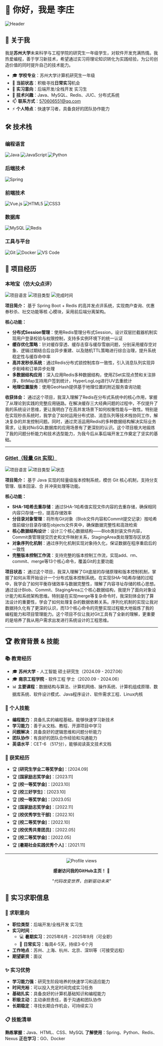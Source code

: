 # 👋 你好，我是 李庄

<!-- 添加一个简洁的个人介绍横幅 -->
![Header](https://capsule-render.vercel.app/api?type=waving&color=gradient&height=200&section=header&text=Welcome%20to%20my%20GitHub&fontSize=40&fontAlignY=35&desc=苏州大学研究生%20|%20寻找实习机会&descAlignY=55&descAlign=50)

## 🚀 关于我

我是**苏州大学**未来科学与工程学院的研究生一年级学生，对软件开发充满热情。我热爱编程，善于学习新技术，希望通过实习将理论知识转化为实践经验，为公司创造价值的同时提升自己的技术能力。

- 🎓 **学校专业**：苏州大学计算机研究生一年级
- 🔭 **当前状态**：积极寻找**日常实习**机会
- 💼 **实习意向**：后端开发/全栈开发 实习生
- 💬 **技术兴趣**：Java、MySQL、Redis、JUC、分布式系统
- 📫 **联系方式**：570606551@qq.com
- ⚡ **个人特点**：快速学习者，具备良好的团队协作能力

## 🛠️ 技术栈

### 编程语言
![Java](https://img.shields.io/badge/-Java-007396?style=flat-square&logo=java&logoColor=white)
![JavaScript](https://img.shields.io/badge/-JavaScript-F7DF1E?style=flat-square&logo=javascript&logoColor=black)
![Python](https://img.shields.io/badge/-Python-3776AB?style=flat-square&logo=python&logoColor=white)


### 后端技术
![Spring](https://img.shields.io/badge/-Spring-6DB33F?style=flat-square&logo=spring&logoColor=white)


### 前端技术
![Vue.js](https://img.shields.io/badge/-Vue.js-4FC08D?style=flat-square&logo=vue.js&logoColor=white)
![HTML5](https://img.shields.io/badge/-HTML5-E34F26?style=flat-square&logo=html5&logoColor=white)
![CSS3](https://img.shields.io/badge/-CSS3-1572B6?style=flat-square&logo=css3&logoColor=white)

### 数据库
![MySQL](https://img.shields.io/badge/-MySQL-4479A1?style=flat-square&logo=mysql&logoColor=white)
![Redis](https://img.shields.io/badge/-Redis-DC382D?style=flat-square&logo=redis&logoColor=white)

### 工具与平台
![Git](https://img.shields.io/badge/-Git-F05032?style=flat-square&logo=git&logoColor=white)
![Docker](https://img.shields.io/badge/-Docker-2496ED?style=flat-square&logo=docker&logoColor=white)
![VS Code](https://img.shields.io/badge/-VS%20Code-007ACC?style=flat-square&logo=visual-studio-code&logoColor=white)


## 🎯 项目经历

### 本地宝（仿大众点评）
![项目语言](https://img.shields.io/badge/Language-JavaScript-yellow)
![项目类型](https://img.shields.io/badge/Type-Web%20App-blue)
![完成时间](https://img.shields.io/badge/Time-2024.12-green)


**项目简介：** 基于 Spring Boot + Redis 的高并发点评系统，实现商户查询、优惠券秒杀、社交功能等核
心模块，采用前后端分离架构。

**核心功能：**
- **分布式Session管理**：使用Redis管理分布式Session，设计双层拦截器机制实现用户登录校验与权限控制，支持多实例环境下的统一认证
- **缓存优化策略**：针对缓存穿透、缓存击穿与缓存雪崩问题，分别采用缓存空对象、逻辑过期结合后台异步重建、以及随机TTL策略进行综合治理，提升系统稳定性与缓存命中率
- **高并发秒杀系统**：通过Redis分布式锁控制库存一致性，引入消息队列实现异步削峰和订单异步处理
- **多数据结构应用**：深入应用Redis多种数据结构，使用ZSet实现点赞和关注排序，BitMap支持用户签到统计，HyperLogLog进行UV去重统计
- **地理位置服务**：使用GeoHash提供基于地理位置的附近服务查询功能


**收获体会：**  通过这个项目，我深入理解了Redis在分布式系统中的核心作用，掌握了从理论到实践的完整应用链路。在解决缓存三大经典问题的过程中，不仅提升了我的系统设计思维，更让我明白了在高并发场景下如何权衡性能与一致性。特别是在实现秒杀系统时，我学会了如何运用分布式锁、消息队列等技术栈协同工作，解决复杂的并发控制问题。同时，通过灵活运用Redis的多种数据结构解决实际业务需求，让我对NoSQL数据库的应用场景有了更深刻的认识。这个项目极大地锻炼了我的问题分析能力和技术选型能力，为我今后从事后端开发工作奠定了坚实的基础。

---

### [Gitlet（轻量 Git 实现）](https://github.com/0214ZhuangLi/Gitlet.git)
![项目语言](https://img.shields.io/badge/Language-Python-green)
![项目类型](https://img.shields.io/badge/Type-Research-orange)
![状态](https://img.shields.io/badge/Status-进行中-blue)


**项目简介：** 基于 Java 实现的轻量级版本控制系统，模仿 Git 核心机制，支持分支管理、版本回滚、合
并冲突处理等功能。

**核心功能：**
- **SHA-1哈希去重存储**：通过SHA-1哈希值实现文件内容的去重存储，确保相同内容只存储一份，提高存储效率
- **分目录对象管理**：将所有Git对象（Blob文件内容和Commit提交记录）按哈希值前缀分目录存储在objects文件夹中，确保数据完整性和高效检索
- **核心数据结构设计**：设计三个核心数据结构——Blob类封装文件内容，Commit类管理提交历史和文件映射关系，StagingArea类处理暂存区状态
- **对象序列化机制**：通过序列化机制实现对象持久化，保证数据在程序重启后的一致性
- **完整版本控制工作流**：支持完整的版本控制工作流，实现add、rm、commit、merge等13个核心命令，覆盖Git的主要功能


**项目状态：** 通过这个项目，我深入理解了Git底层的存储原理和版本控制机制，掌握了如何从零开始设计一个分布式版本控制系统。在实现SHA-1哈希存储的过程中，我学会了如何平衡存储效率与数据完整性，理解了内容寻址存储的核心思想。通过设计Blob、Commit、StagingArea三个核心数据结构，我提升了面向对象设计能力和系统架构思维。特别是在实现merge等复杂命令时，我深刻体会到了算法设计的重要性，学会了如何处理复杂的数据依赖关系。序列化机制的实现让我对数据持久化有了更深的认识，而13个核心命令的完整实现过程极大地锻炼了我的编程能力和项目管理能力。这个项目不仅让我对Git工具有了全新的理解，更重要的是培养了我从用户需求出发进行系统设计的工程思维。

---


## 🏆 教育背景 & 技能

### 📚 教育经历
- 🎓 **苏州大学** -  人工智能 硕士研究生（2024.09 - 2027.06）
- 🎓 **南京工程学院** - 软件工程 学士（2020.09 - 2024.06）
- 📊 **主要课程**：数据结构与算法、计算机网络、操作系统、计算机组成原理、数据库系统、软件设计模式、Java程序设计、软件需求工程、Linux内核

### 💪 个人技能
- **编程能力**：具备扎实的编程基础，能够快速学习新技术
- **学习能力**：善于从文档、教程、开源项目中学习
- **问题解决**：具备良好的逻辑思维和问题分析能力
- **团队协作**：有良好的团队合作经验和沟通能力
- **英语水平**：CET-6 （517分），能够阅读英文技术文档

### 🏅 获奖经历
- 🏆 **[研究生学业二等奖学金]**：[2024.09]
- 🏆 **[国家励志奖学金]**：[2023.11]
- 🏆 **[校一等奖学金]**：[2023.10]
- 🏆 **[校三好学生]**：[2023.10]
- 🏆 **[校一等奖学金]**：[2023.05]
- 🏆 **[国家励志奖学金]**：[2022.11]
- 🏆 **[校优秀学生干部]**：[2022.10]
- 🏆 **[校二等奖学金]**：[2022.10]
- 🏆 **[校优秀共青团员]**：[2022.05]
- 🏆 **[校二等奖学金]**：[2022.05]
- 🏆 **[暑期社会实践优秀个人]**：[2021.11]

---

<div align="center">
  <img src="https://komarev.com/ghpvc/?username=[你的GitHub用户名]&style=flat-square&color=blue" alt="Profile views" />
  
  **感谢访问我的GitHub主页！** 🎉
  
  *"代码改变世界，创新驱动未来"*
</div>

## 💼 实习求职信息

### 🎯 求职意向
- **职位类型**：后端开发/全栈开发 实习生
- **实习时间**：
  - 💻 **暑期实习**：2025年6月 - 2025年9月（可全职）
  - 🔄 **日常实习**：每周4-5天，持续3-6个月
- **工作地点**：苏州、上海、杭州、北京、深圳等（可接受远程）
- **期望薪资**：面议

### ✨ 实习优势
- **学习能力强**：研究生阶段培养的快速学习和适应能力
- **时间充裕**：可以投入充足时间完成实习任务
- **基础扎实**：具备良好的计算机基础知识和编程能力
- **积极主动**：主动承担责任，善于沟通和团队协作
- **长期稳定**：寻找长期合作机会，可持续实习

### 📋 技能清单
**熟练掌握**：Java、HTML、CSS、MySQL
**了解使用**：Spring、Python、Redis、Nexus
**正在学习**：GO、Docker


